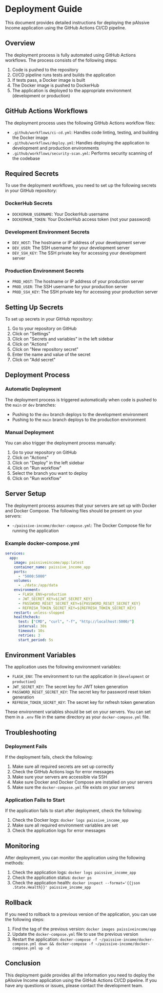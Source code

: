 # Deployment Guide

This document provides detailed instructions for deploying the pAIssive Income application using the GitHub Actions CI/CD pipeline.

## Overview

The deployment process is fully automated using GitHub Actions workflows. The process consists of the following steps:

1. Code is pushed to the repository
2. CI/CD pipeline runs tests and builds the application
3. If tests pass, a Docker image is built
4. The Docker image is pushed to DockerHub
5. The application is deployed to the appropriate environment (development or production)

## GitHub Actions Workflows

The deployment process uses the following GitHub Actions workflow files:

- `.github/workflows/ci-cd.yml`: Handles code linting, testing, and building the Docker image
- `.github/workflows/deploy.yml`: Handles deploying the application to development and production environments
- `.github/workflows/security-scan.yml`: Performs security scanning of the codebase

## Required Secrets

To use the deployment workflows, you need to set up the following secrets in your GitHub repository:

### DockerHub Secrets

- `DOCKERHUB_USERNAME`: Your DockerHub username
- `DOCKERHUB_TOKEN`: Your DockerHub access token (not your password)

### Development Environment Secrets

- `DEV_HOST`: The hostname or IP address of your development server
- `DEV_USER`: The SSH username for your development server
- `DEV_SSH_KEY`: The SSH private key for accessing your development server

### Production Environment Secrets

- `PROD_HOST`: The hostname or IP address of your production server
- `PROD_USER`: The SSH username for your production server
- `PROD_SSH_KEY`: The SSH private key for accessing your production server

## Setting Up Secrets

To set up secrets in your GitHub repository:

1. Go to your repository on GitHub
2. Click on "Settings"
3. Click on "Secrets and variables" in the left sidebar
4. Click on "Actions"
5. Click on "New repository secret"
6. Enter the name and value of the secret
7. Click on "Add secret"

## Deployment Process

### Automatic Deployment

The deployment process is triggered automatically when code is pushed to the `main` or `dev` branches:

- Pushing to the `dev` branch deploys to the development environment
- Pushing to the `main` branch deploys to the production environment

### Manual Deployment

You can also trigger the deployment process manually:

1. Go to your repository on GitHub
2. Click on "Actions"
3. Click on "Deploy" in the left sidebar
4. Click on "Run workflow"
5. Select the branch you want to deploy
6. Click on "Run workflow"

## Server Setup

The deployment process assumes that your servers are set up with Docker and Docker Compose. The following files should be present on your servers:

- `~/paissive-income/docker-compose.yml`: The Docker Compose file for running the application

### Example docker-compose.yml

```yaml
services:
  app:
    image: paissiveincome/app:latest
    container_name: paissive_income_app
    ports:
      - "5000:5000"
    volumes:
      - ./data:/app/data
    environment:
      - FLASK_ENV=production
      - JWT_SECRET_KEY=${JWT_SECRET_KEY}
      - PASSWORD_RESET_SECRET_KEY=${PASSWORD_RESET_SECRET_KEY}
      - REFRESH_TOKEN_SECRET_KEY=${REFRESH_TOKEN_SECRET_KEY}
    restart: unless-stopped
    healthcheck:
      test: ["CMD", "curl", "-f", "http://localhost:5000/"]
      interval: 30s
      timeout: 10s
      retries: 3
      start_period: 5s
```

## Environment Variables

The application uses the following environment variables:

- `FLASK_ENV`: The environment to run the application in (`development` or `production`)
- `JWT_SECRET_KEY`: The secret key for JWT token generation
- `PASSWORD_RESET_SECRET_KEY`: The secret key for password reset token generation
- `REFRESH_TOKEN_SECRET_KEY`: The secret key for refresh token generation

These environment variables should be set on your servers. You can set them in a `.env` file in the same directory as your `docker-compose.yml` file.

## Troubleshooting

### Deployment Fails

If the deployment fails, check the following:

1. Make sure all required secrets are set up correctly
2. Check the GitHub Actions logs for error messages
3. Make sure your servers are accessible via SSH
4. Make sure Docker and Docker Compose are installed on your servers
5. Make sure the `docker-compose.yml` file exists on your servers

### Application Fails to Start

If the application fails to start after deployment, check the following:

1. Check the Docker logs: `docker logs paissive_income_app`
2. Make sure all required environment variables are set
3. Check the application logs for error messages

## Monitoring

After deployment, you can monitor the application using the following methods:

1. Check the application logs: `docker logs paissive_income_app`
2. Check the application status: `docker ps`
3. Check the application health: `docker inspect --format='{{json .State.Health}}' paissive_income_app`

## Rollback

If you need to rollback to a previous version of the application, you can use the following steps:

1. Find the tag of the previous version: `docker images paissiveincome/app`
2. Update the `docker-compose.yml` file to use the previous version
3. Restart the application: `docker-compose -f ~/paissive-income/docker-compose.yml down && docker-compose -f ~/paissive-income/docker-compose.yml up -d`

## Conclusion

This deployment guide provides all the information you need to deploy the pAIssive Income application using the GitHub Actions CI/CD pipeline. If you have any questions or issues, please contact the development team.
